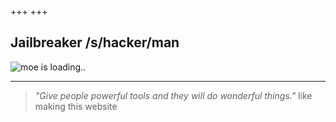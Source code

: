 +++
+++

## Jailbreaker /s/hacker/man

<img alt="moe is loading.." class="moe noStyle" id="target" loading="lazy" src="https://i.ibb.co/X2625LD/79.gif">

---

> _"Give people powerful tools and they will do wonderful things."_
> like making this website
